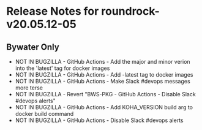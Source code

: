 
# Release Notes for roundrock-v20.05.12-05

## Bywater Only

- NOT IN BUGZILLA - GitHub Actions - Add the major and minor verion into the 'latest' tag for docker images
- NOT IN BUGZILLA - GitHub Actions - Add <shortname>-latest tag to docker images
- NOT IN BUGZILLA - GitHub Actions - Make Slack #devops messages more terse
- NOT IN BUGZILLA - Revert "BWS-PKG - GitHub Actions - Disable Slack #devops alerts"
- NOT IN BUGZILLA - GitHub Actions - Add KOHA_VERSION build arg to docker build command
- NOT IN BUGZILLA - GitHub Actions - Disable Slack #devops alerts


